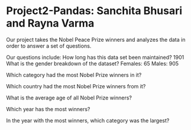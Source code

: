 # Project2-Pandas: Sanchita Bhusari and Rayna Varma
Our project takes the Nobel Peace Prize winners and analyzes the data in order to answer a set of questions. 

Our questions include:
How long has this data set been maintained?
1901
What is the gender breakdown of the dataset?
Females: 65
Males: 905

Which category had the most Nobel Prize winners in it?

Which country had the most Nobel Prize winners from it?

What is the average age of all Nobel Prize winners?

Which year has the most winners?

In the year with the most winners, which category was the largest?
